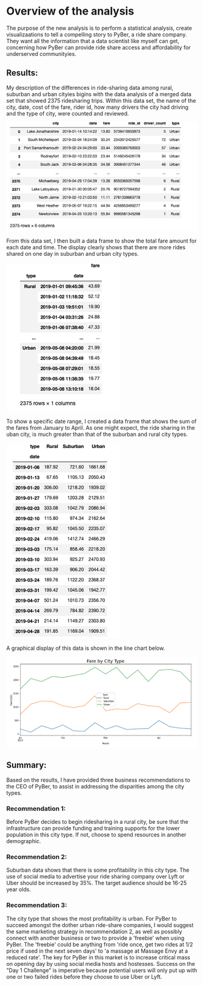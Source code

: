 # Overview of the analysis
The purpose of the new analysis is to perform a statistical analysis, create visualizaations to tell a compelling story to PyBer, a ride share company.  They want all the information that a data scientist like myself can get, concerning how PyBer can provide ride share access and affordability for underserved communityies.  

## Results: 
My description of the differences in ride-sharing data among rural, suburban and urban cityies bigins with the data analysis of a merged data set that showed 2375 ridesharing trips.  Within this data set, the name of the city, date, cost of the fare, rider id, how many drivers the city had driving and the type of city, were counted and reviewed.

![MergedDF](MergedDF.png)

From this data set, I then built a data frame to show the total fare amount for each date and time.  The display clearly shows that there are more rides shared on one day in suburban and urban city types.

![Sumofthefares_bycity_type](Sumofthefares_bycity_type.png)

To show a specific date range, I created a data frame that shows the sum of the fares from January to April.  As one might expect, the ride sharing in the uban city, is much greater than that of the suburban and rural city types.

![Weekly_Fares_Jan_to_April](Weekly_Fares_Jan_to_April.png)

A graphical display of this data is shown in the line chart below.

![Line_Chart_FarebyCityType_JantoApr](Line_Chart_FarebyCityType_JantoApr.png)

## Summary: 

Based on the results, I have provided three business recommendations to the CEO of PyBer, to assist in addressing the disparities among the city types. 

### Recommendation 1:
Before PyBer decides to begin ridesharing in a rural city, be sure that the infrastructure can provide funding and training supports for the lower population in this city type.  If not, choose to spend resources in another demographic.

### Recommendation 2:
Suburban data shows that there is some profitability in this city type.  The use of social media to advertise your ride sharing company over Lyft or Uber should be increased by 35%.  The target audience should be 16-25 year olds.  

### Recommendation 3:  
The city type that shows the most profitability is urban.  For PyBer to succeed amongst the dother urban ride-share companies, I would suggest the same marketing strategy in recommendation 2, as well as possibly connect with another business or two to provide a 'freebie' when using PyBer.  The 'freebie' could be anything from 'ride once, get two rides at 1/2 price if used in the next seven days' to 'a massage at Massage Envy at a reduced rate'.  The key for PyBer in this market is to increase critical mass on opening day by using social media hosts and hostesses.  Success on the "Day 1 Challenge" is imperative because potential users will only put up with one or two failed rides before they choose to use Uber or Lyft.
